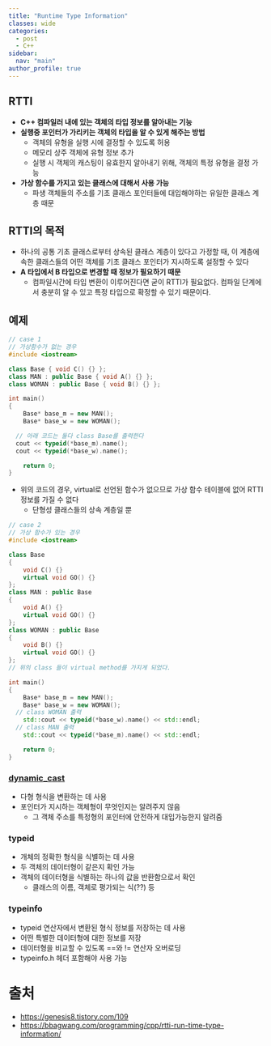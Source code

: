 ```yaml
---
title: "Runtime Type Information"
classes: wide
categories: 
  - post
  - C++
sidebar:
  nav: "main"
author_profile: true
---
```


## RTTI
* **C++ 컴파일러 내에 있는 객체의 타입 정보를 알아내는 기능**
* **실행중 포인터가 가리키는 객체의 타입을 알 수 있게 해주는 방법**
  * 객체의 유형을 실행 시에 결정할 수 있도록 허용
  * 메모리 상주 객체에 유형 정보 추가
  * 실행 시 객체의 캐스팅이 유효한지 알아내기 위해, 객체의 특정 유형을 결정 가능
* **가상 함수를 가지고 있는 클래스에 대해서 사용 가능**
  * 파생 객체들의 주소를 기초 클래스 포인터들에 대입해야하는 유일한 클래스 계층 때문

## RTTI의 목적
* 하나의 공통 기초 클래스로부터 상속된 클래스 계층이 있다고 가정할 때, 이 계층에 속한 클래스들의 어떤 객체를 기초 클래스 포인터가 지시하도록 설정할 수 있다
* **A 타입에서 B 타입으로 변경할 때 정보가 필요하기 때문**
  * 컴파일시간에 타입 변환이 이루어진다면 굳이 RTTI가 필요없다. 컴파일 단계에서 충분히 알 수 있고 특정 타입으로 확정할 수 있기 때문이다.

## 예제

```c++
// case 1
// 가상함수가 없는 경우
#include <iostream>

class Base { void C() {} };
class MAN : public Base { void A() {} };
class WOMAN : public Base { void B() {} };

int main()
{
	Base* base_m = new MAN();
	Base* base_w = new WOMAN();

  // 아래 코드는 둘다 class Base를 출력한다
  cout << typeid(*base_m).name();
  cout << typeid(*base_w).name();

	return 0;
}
```
* 위의 코드의 경우, virtual로 선언된 함수가 없으므로 가상 함수 테이블에 없어 RTTI 정보를 가질 수 없다
  * 단형성 클래스들의 상속 계층일 뿐

```c++
// case 2
// 가상 함수가 있는 경우
#include <iostream>

class Base 
{
	void C() {}
	virtual void GO() {}
};
class MAN : public Base 
{ 
	void A() {}
	virtual void GO() {}
};
class WOMAN : public Base 
{ 
	void B() {}
	virtual void GO() {}
};
// 위의 class 들이 virtual method를 가지게 되었다.

int main()
{
	Base* base_m = new MAN();
	Base* base_w = new WOMAN();
  // class WOMAN 출력
	std::cout << typeid(*base_w).name() << std::endl;
  // class MAN 출력
	std::cout << typeid(*base_m).name() << std::endl;

	return 0;
}
```

### [dynamic_cast](https://jaykop.github.io/post/c++/Casting/#dynamic_cast)
* 다형 형식을 변환하는 데 사용
* 포인터가 지시하는 객체형이 무엇인지는 알려주지 않음
  * 그 객체 주소를 특정형의 포인터에 안전하게 대입가능한지 알려줌

### typeid
* 개체의 정확한 형식을 식별하는 데 사용
* 두 객체의 데이터형이 같은지 확인 가능
* 객체의 데이터형을 식별하는 하나의 값을 반환함으로서 확인
  * 클래스의 이름, 객체로 평가되는 식(??) 등

### typeinfo
* typeid 연산자에서 변환된 형식 정보를 저장하는 데 사용
* 어떤 특별한 데이터형에 대한 정보를 저장
* 데이터형을 비교할 수 있도록 ==와 != 연산자 오버로딩
* typeinfo.h 헤더 포함해야 사용 가능

# 출처  
* <https://genesis8.tistory.com/109>
* <https://bbagwang.com/programming/cpp/rtti-run-time-type-information/>